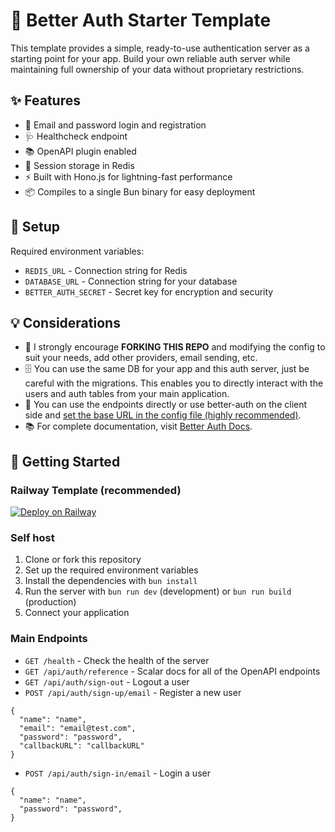 # 🔐 Better Auth Starter Template

This template provides a simple, ready-to-use authentication server as a starting point for your app. Build your own reliable auth server while maintaining full ownership of your data without proprietary restrictions.

## ✨ Features
- 📧 Email and password login and registration
- 🩺 Healthcheck endpoint
- 📚 OpenAPI plugin enabled
- 💾 Session storage in Redis
- ⚡ Built with Hono.js for lightning-fast performance
- 📦 Compiles to a single Bun binary for easy deployment

## 🔧 Setup

Required environment variables:
- `REDIS_URL` - Connection string for Redis
- `DATABASE_URL` - Connection string for your database
- `BETTER_AUTH_SECRET` - Secret key for encryption and security

## 💡 Considerations
- 🔄 I strongly encourage **FORKING THIS REPO** and modifying the config to suit your needs, add other providers, email sending, etc.
- 🗄️ You can use the same DB for your app and this auth server, just be careful with the migrations. This enables you to directly interact with the users and auth tables from your main application.
- 🔌 You can use the endpoints directly or use better-auth on the client side and [set the base URL in the config file (highly recommended)](https://www.better-auth.com/docs/installation#create-client-instance).
- 📚 For complete documentation, visit [Better Auth Docs](https://www.better-auth.com).

## 🚀 Getting Started

### Railway Template (recommended)
[![Deploy on Railway](https://railway.com/button.svg)](https://railway.com/template/VOQsdL?referralCode=4ArgSI)

### Self host
1. Clone or fork this repository
2. Set up the required environment variables
3. Install the dependencies with `bun install`
4. Run the server with `bun run dev` (development) or `bun run build` (production)
5. Connect your application

### Main Endpoints
- `GET /health` - Check the health of the server
- `GET /api/auth/reference` - Scalar docs for all of the OpenAPI endpoints
- `GET /api/auth/sign-out` - Logout a user
- `POST /api/auth/sign-up/email` - Register a new user
```
{
  "name": "name",
  "email": "email@test.com",
  "password": "password",
  "callbackURL": "callbackURL"
}
```
- `POST /api/auth/sign-in/email` - Login a user
```
{
  "name": "name",
  "password": "password",
}
```